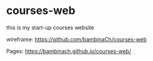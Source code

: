 # courses-web
this is my start-up courses website 


wireframe: https://github.com/bambinaCh/courses-web

Pages: https://bambinach.github.io/courses-web/
